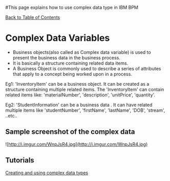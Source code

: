 #This page explains how to use complex data type in IBM BPM


[Back to Table of Contents](TableOfContents.md)


# Complex Data Variables #

  * Business objects(also called as Complex data variable) is used to present the business data in the business process.
  * It is basically a structure containing related data items.
  * A Business Object is commonly used to describe a series of attributes that apply to a concept being worked upon in a process.

Eg1: 'InventoryItem' can be a business object. It can be created as a structure containing multiple related items.
The 'InventoryItem' can contain related items like: 'materialNumber', 'description', 'unitPrice', 'quantity'.

Eg2: 'StudentInformation' can be a business data . It can have related multiple items like 'studentNumber', 'firstName', 'lastName', 'DOB', 'stream', ..etc..

## Sample screenshot of the complex data ##
![http://i.imgur.com/WnpJsR4.jpg](http://i.imgur.com/WnpJsR4.jpg)


## Tutorials ##

[Creating and using complex data types](TutorialBusinessObject.md)